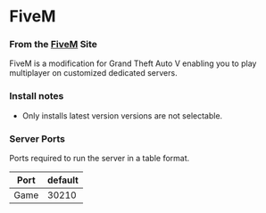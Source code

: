 # FiveM 

### From the [FiveM](https://fivem.net/) Site
FiveM is a modification for Grand Theft Auto V enabling you to play multiplayer on customized dedicated servers.

### Install notes
- Only installs latest version versions are not selectable.

### Server Ports
Ports required to run the server in a table format.

| Port    | default |
|---------|---------|
| Game    | 30210   |
